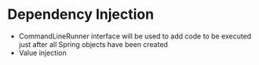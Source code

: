 # Dependency Injection

* CommandLineRunner interface will be used to add code to be executed just after all Spring objects have been created
* Value injection
